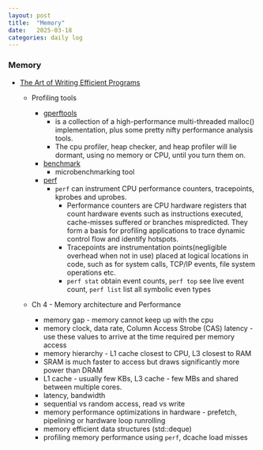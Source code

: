 ```yaml
---
layout: post
title:  "Memory"
date:   2025-03-18
categories: daily log
---
```


### Memory
  - [The Art of Writing Efficient Programs](https://github.com/PacktPublishing/The-Art-of-Writing-Efficient-Programs)

    - Profiling tools
      - [gperftools](https://github.com/gperftools/gperftools)
        - is a collection of a high-performance multi-threaded malloc() implementation, plus some pretty nifty performance analysis
tools.
        - The cpu profiler, heap checker, and heap profiler will lie dormant, using no memory or CPU, until you turn them on.
      - [benchmark](https://github.com/google/benchmark)
        - microbenchmarking tool
      - [perf](https://perfwiki.github.io/main/)
        - ```perf``` can instrument CPU performance counters, tracepoints, kprobes and uprobes. 
          - Performance counters are CPU hardware registers that count hardware events such as instructions executed, cache-misses suffered or branches mispredicted. They form a basis for profiling applications to trace dynamic control flow and identify hotspots. 
          - Tracepoints are instrumentation points(negligible overhead when not in use) placed at logical locations in code, such as for system calls, TCP/IP events, file system operations etc.
          - ```perf stat``` obtain event counts, ```perf top``` see live event count, ```perf list``` list all symbolic even types

    - Ch 4 - Memory architecture and Performance
      - memory gap - memory cannot keep up with the cpu
      - memory clock, data rate, Column Access Strobe (CAS) latency - use these values to arrive at the time required per memory access
      - memory hierarchy - L1 cache closest to CPU, L3 closest to RAM
      - SRAM is much faster to access but draws significantly more power than DRAM
      - L1 cache - usually few KBs, L3 cache - few MBs and shared between multiple cores.
      - latency, bandwidth
      - sequential vs random access, read vs write
      - memory performance optimizations in hardware - prefetch, pipelining or hardware loop runrolling
      - memory efficient data structures (std::deque)
      - profiling memory performance using ```perf```, dcache load misses

